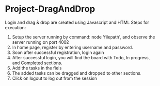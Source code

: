 # Project-DragAndDrop
Login and drag &amp; drop are created using Javascript and HTML
Steps for execution:
1. Setup the server running by command: node 'filepath', and observe the server running on port 4002
2. In home page, register by entering username and password.
3. Soon after successful registration, login again
4. After successful login, you will find the board with Todo, In progress, and Completed sections.
5. Add the tasks in the fiels
6. The added tasks can be dragged and dropped to other sections.
7. Click on logout to log out from the session
